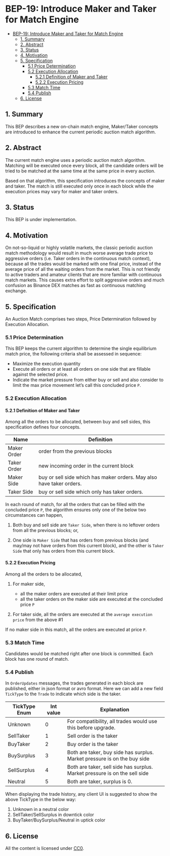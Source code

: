 # BEP-19: Introduce Maker and Taker for Match Engine

- [BEP-19: Introduce Maker and Taker for Match Engine](#bep-19--introduce-maker-and-taker-for-match-engine)
  * [1. Summary](#1-summary)
  * [2. Abstract](#2-abstract)
  * [3.  Status](#3--status)
  * [4. Motivation](#4-motivation)
  * [5. Specification](#5-specification)
    + [5.1 Price Determination](#51-price-determination)
    + [5.2 Execution Allocation](#52-execution-allocation)
      - [5.2.1 Definition of Maker and Taker](#521-definition-of-maker-and-taker)
      - [5.2.2 Execution Pricing](#522-execution-pricing)
    + [5.3 Match Time](#53-match-time)
    + [5.4 Publish](#54-publish)
  * [6. License](#6-license)

## 1. Summary

This BEP describes a new on-chain match engine, Maker/Taker concepts are introduced to enhance the current periodic auction match algorithm.

## 2. Abstract

The current match engine uses a periodic auction match algorithm. Matching will be executed once every block,  all the candidate orders will be tried to be matched at the same time at the same price in every auction. 

Based on that algorithm, this specification introduces the concepts of maker and taker. The match is still executed only once in each block while the execution prices may vary for maker and taker orders.

## 3.  Status

This BEP is under implementation.

## 4. Motivation

On not-so-liquid or highly volatile markets, the classic periodic auction match methodology would result in much worse average trade price to aggressive orders (i.e. Taker orders in the continuous match context), because all the trades would be marked with one final price, instead of the average price of all the waiting orders from the market. This is not friendly to active traders and amateur clients that are more familiar with continuous match markets. This causes extra effort to split aggressive orders and much confusion as Binance DEX matches as fast as continuous matching exchange.

## 5. Specification

An Auction Match comprises two steps, Price Determination followed by Execution Allocation.

### 5.1 Price Determination
This BEP keeps the current algorithm to determine the single equilibrium match price, the following criteria shall be assessed in sequence: 
 - Maximize the execution quantity
 - Execute all orders or at least all orders on one side that are fillable against the selected price.
 - Indicate the market pressure from either buy or sell and also consider to limit the max price movement
let’s call this concluded price `P`.

### 5.2 Execution Allocation

#### 5.2.1 Definition of Maker and Taker

Among all the orders to be allocated, between buy and sell sides, this specification defines four concepts.

| Name        | Definition                           |
| ----------- | ------------------------------------ |
| Maker Order | order from the previous blocks       |
| Taker Order | new incoming order in the current block   |
| Maker Side  | buy or sell side which has maker orders. May also have taker orders.  |
| Taker Side  | buy or sell side which only has taker orders. |

In each round of match, for all the orders that can be filled with the concluded price `P`, the algorithm ensures only one of the below two circumstances can happen, 

1. Both buy and sell side are `Taker Side`, when there is no leftover orders from all the previous blocks; or, 

2. One side is `Maker Side` that has orders from previous blocks (and may/may not have orders from this current block),  and the other is `Taker Side` that only has orders from this current block.

#### 5.2.2 Execution Pricing

Among all the orders to be allocated,

1. For maker side,
    - all the maker orders are executed at their limit price
    - all the taker orders on the maker side are executed at the concluded price `P`

2. For taker side, all the orders are executed at the `average execution price` from the above #1

If no maker side in this match, all the orders are executed at price `P`.

### 5.3 Match Time

Candidates would be matched right after one block is committed. Each block has one round of match.

### 5.4 Publish

In `OrderUpdates` messages, the trades generated in each block are published, either in json format or avro format.  Here we can add a new field `TickType` to the `Trade` to indicate which side is the taker.


| TickType Enum | Int value | Explanation | 
| ------------- | --------- | ----------- |
| Unknown       | 0         | For compatibility, all trades would use this before upgrade.
| SellTaker     | 1         | Sell order is the taker
| BuyTaker      | 2         | Buy order is the taker
| BuySurplus    | 3         | Both are taker, buy side has surplus. Market pressure is on the buy side
| SellSurplus   | 4         | Both are taker, sell side has surplus. Market pressure is on the sell side
| Neutral       | 5         | Both are taker, surplus is 0.

When displaying the trade history, any client UI is suggested to show the above TickType in the below way:

1. Unknown in a neutral color
2. SellTaker/SellSurplus in downtick color
3. BuyTaker/BuySurplus/Neutral in uptick color

## 6. License

All the content is licensed under [CC0](https://creativecommons.org/publicdomain/zero/1.0/).